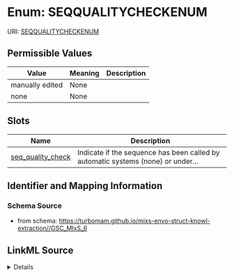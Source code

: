 # Enum: SEQQUALITYCHECKENUM



URI: [SEQQUALITYCHECKENUM](SEQQUALITYCHECKENUM)

## Permissible Values

| Value | Meaning | Description |
| --- | --- | --- |
| manually edited | None |  |
| none | None |  |




## Slots

| Name | Description |
| ---  | --- |
| [seq_quality_check](seq_quality_check.md) | Indicate if the sequence has been called by automatic systems (none) or under... |






## Identifier and Mapping Information







### Schema Source


* from schema: https://turbomam.github.io/mixs-envo-struct-knowl-extraction//GSC_MIxS_6




## LinkML Source

<details>
```yaml
name: SEQ_QUALITY_CHECK_ENUM
from_schema: https://turbomam.github.io/mixs-envo-struct-knowl-extraction//GSC_MIxS_6
rank: 1000
permissible_values:
  manually edited:
    text: manually edited
  none:
    text: none

```
</details>
